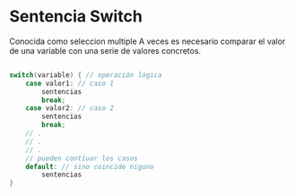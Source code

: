 # Sentencia Switch

Conocida como seleccion multiple
A veces es necesario comparar el valor de una variable con una serie de valores
concretos.

```java

switch(variable) { // operación lógica
    case valor1: // caso 1
        sentencias
        break;
    case valor2: // caso 2
        sentencias
        break;
    // .
    // .
    // .
    // pueden contiuar los casos
    default: // sino coincide niguno
        sentencias
}
```
